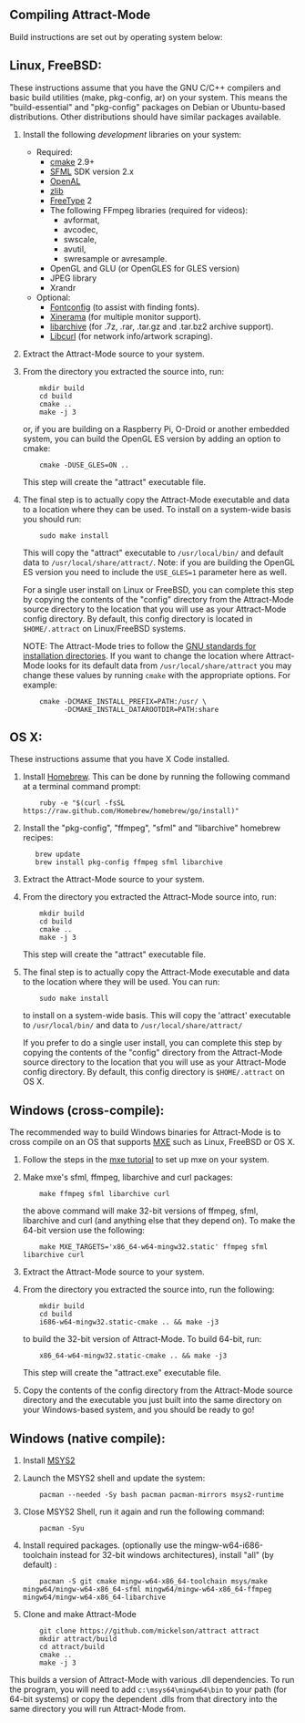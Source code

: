 Compiling Attract-Mode
----------------------

Build instructions are set out by operating system below:

Linux, FreeBSD:
---------------

These instructions assume that you have the GNU C/C++ compilers and basic
build utilities (make, pkg-config, ar) on your system.  This means the
"build-essential" and "pkg-config" packages on Debian or Ubuntu-based
distributions.  Other distributions should have similar packages available.

1. Install the following *development* libraries on your system:

   * Required:
      - [cmake] 2.9+
      - [SFML] SDK version 2.x
      - [OpenAL]
      - [zlib]
      - [FreeType] 2
      - The following FFmpeg libraries (required for videos):
          * avformat,
          * avcodec,
          * swscale,
          * avutil,
          * swresample or avresample.
      - OpenGL and GLU (or OpenGLES for GLES version)
      - JPEG library
      - Xrandr
   * Optional:
      - [Fontconfig] (to assist with finding fonts).
      - [Xinerama] (for multiple monitor support).
      - [libarchive] (for .7z, .rar, .tar.gz and .tar.bz2 archive support).
      - [Libcurl] (for network info/artwork scraping).

2. Extract the Attract-Mode source to your system.

3. From the directory you extracted the source into, run:

           mkdir build
           cd build
           cmake ..
           make -j 3

   or, if you are building on a Raspberry Pi, O-Droid or another embedded
   system, you can build the OpenGL ES version by adding an option to cmake:

           cmake -DUSE_GLES=ON ..

   This step will create the "attract" executable file.

4. The final step is to actually copy the Attract-Mode executable and data
   to a location where they can be used.  To install on a system-wide basis
   you should run:

           sudo make install

   This will copy the "attract" executable to `/usr/local/bin/` and default
   data to `/usr/local/share/attract/`.  Note: if you are building the OpenGL
   ES version you need to include the `USE_GLES=1` parameter here as well.

   For a single user install on Linux or FreeBSD, you can complete this step
   by copying the contents of the "config" directory from the Attract-Mode
   source directory to the location that you will use as your Attract-Mode
   config directory.  By default, this config directory is located in
   `$HOME/.attract` on Linux/FreeBSD systems.

   NOTE: The Attract-Mode tries to follow the [GNU standards for installation
   directories][GNUInstallDirs].
   If you want to change the location where Attract-Mode looks for its default
   data from `/usr/local/share/attract` you may change these values by running
   `cmake` with the appropriate options. For example:

           cmake -DCMAKE_INSTALL_PREFIX=PATH:/usr/ \
                 -DCMAKE_INSTALL_DATAROOTDIR=PATH:share

OS X:
-----

These instructions assume that you have X Code installed.

1. Install [Homebrew].  This can be done by running the following command at a
   terminal command prompt:

           ruby -e "$(curl -fsSL https://raw.github.com/Homebrew/homebrew/go/install)"

2.  Install the "pkg-config", "ffmpeg", "sfml" and "libarchive" homebrew
    recipes:

           brew update
           brew install pkg-config ffmpeg sfml libarchive

3. Extract the Attract-Mode source to your system.

4. From the directory you extracted the Attract-Mode source into, run:

           mkdir build
           cd build
           cmake ..
           make -j 3

   This step will create the "attract" executable file.

5. The final step is to actually copy the Attract-Mode executable and data to
   the location where they will be used.  You can run:

           sudo make install

   to install on a system-wide basis.  This will copy the 'attract' executable
   to `/usr/local/bin/` and data to `/usr/local/share/attract/`

   If you prefer to do a single user install, you can complete this step by
   copying the contents of the "config" directory from the Attract-Mode
   source directory to the location that you will use as your Attract-Mode
   config directory.  By default, this config directory is `$HOME/.attract` on
   OS X.

Windows (cross-compile):
------------------------

The recommended way to build Windows binaries for Attract-Mode is to cross
compile on an OS that supports [MXE] such as Linux, FreeBSD or OS X.

1. Follow the steps in the [mxe tutorial] to set up mxe on your system.

2. Make mxe's sfml, ffmpeg, libarchive and curl packages:

           make ffmpeg sfml libarchive curl

   the above command will make 32-bit versions of ffmpeg, sfml, libarchive and curl
   (and anything else that they depend on). To make the 64-bit version use the following:

           make MXE_TARGETS='x86_64-w64-mingw32.static' ffmpeg sfml libarchive curl

3. Extract the Attract-Mode source to your system.

4. From the directory you extracted the source into, run the following:

           mkdir build
           cd build
           i686-w64-mingw32.static-cmake .. && make -j3

   to build the 32-bit version of Attract-Mode. To build 64-bit, run:

           x86_64-w64-mingw32.static-cmake .. && make -j3

   This step will create the "attract.exe" executable file.

5. Copy the contents of the config directory from the Attract-Mode source
   directory and the executable you just built into the same directory on your
   Windows-based system, and you should be ready to go!

Windows (native compile):
-------------------------

1. Install [MSYS2]

2. Launch the MSYS2 shell and update the system:

           pacman --needed -Sy bash pacman pacman-mirrors msys2-runtime

3. Close MSYS2 Shell,  run it again and run the following command:

           pacman -Syu

4. Install required packages. (optionally use the mingw-w64-i686-toolchain
   instead for 32-bit windows architectures), install "all" (by default) :

           pacman -S git cmake mingw-w64-x86_64-toolchain msys/make mingw64/mingw-w64-x86_64-sfml mingw64/mingw-w64-x86_64-ffmpeg mingw64/mingw-w64-x86_64-libarchive

5. Clone and make Attract-Mode

           git clone https://github.com/mickelson/attract attract
           mkdir attract/build
           cd attract/build
           cmake ..
           make -j 3

This builds a version of Attract-Mode with various .dll dependencies.  To
run the program, you will need to add `c:\msys64\mingw64\bin` to your path
(for 64-bit systems) or copy the dependent .dlls from that directory into
the same directory you will run Attract-Mode from.

[cmake]: https://cmake.org/
[SFML]: http://sfml-dev.org/
[OpenAL]: https://www.openal.org/
[zlib]: http://zlib.net/
[FreeType]: http://freetype.org/
[FFmpeg]: https://ffmpeg.org/
[FontConfig]: http://fontconfig.org/
[Xinerama]: https://en.wikipedia.org/wiki/Xinerama
[libarchive]: http://www.libarchive.org/
[Libcurl]: https://curl.se/libcurl/
[MXE]: http://mxe.cc
[mxe tutorial]: http://mxe.cc/#tutorial
[Homebrew]: http://brew.sh
[MSYS2]: https://msys2.github.io/
[GNUInstallDirs]: https://cmake.org/cmake/help/v3.0/module/GNUInstallDirs.html
